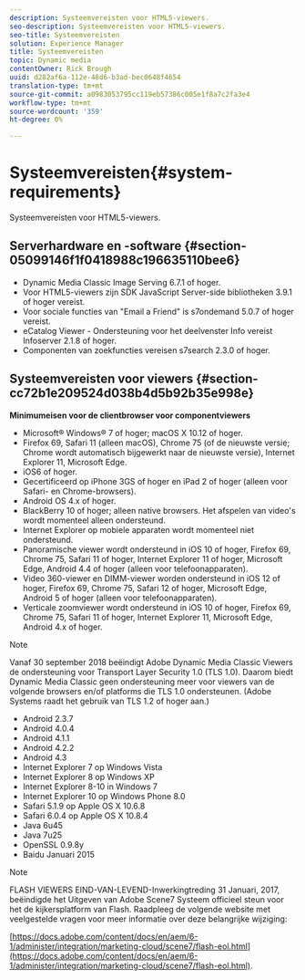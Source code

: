 ```yaml
---
description: Systeemvereisten voor HTML5-viewers.
seo-description: Systeemvereisten voor HTML5-viewers.
seo-title: Systeemvereisten
solution: Experience Manager
title: Systeemvereisten
topic: Dynamic media
contentOwner: Rick Brough
uuid: d282af6a-112e-48d6-b3ad-bec0648f4654
translation-type: tm+mt
source-git-commit: a0983053795cc119eb57386c005e1f8a7c2fa3e4
workflow-type: tm+mt
source-wordcount: '359'
ht-degree: 0%

---
```



# Systeemvereisten{#system-requirements}

Systeemvereisten voor HTML5-viewers.

<!-- Updated June 1, 2020 from https://wiki.corp.adobe.com/pages/viewpage.action?spaceKey=scene7qa&title=s7Viewers%2C+S7SDK%2C+S7OnDemand+Release+Notes - Contact is Sasha -->

## Serverhardware en -software {#section-05099146f1f0418988c196635110bee6}

* Dynamic Media Classic Image Serving 6.7.1 of hoger.
* Voor HTML5-viewers zijn SDK JavaScript Server-side bibliotheken 3.9.1 of hoger vereist.
* Voor sociale functies van &quot;Email a Friend&quot; is s7ondemand 5.0.7 of hoger vereist.
* eCatalog Viewer - Ondersteuning voor het deelvenster Info vereist Infoserver 2.1.8 of hoger.
* Componenten van zoekfuncties vereisen s7search 2.3.0 of hoger.

## Systeemvereisten voor viewers {#section-cc72b1e209524d038b4d5b92b35e998e}

**Minimumeisen voor de clientbrowser voor componentviewers**

* Microsoft® Windows® 7 of hoger; macOS X 10.12 of hoger.
* Firefox 69, Safari 11 (alleen macOS), Chrome 75 (of de nieuwste versie; Chrome wordt automatisch bijgewerkt naar de nieuwste versie), Internet Explorer 11, Microsoft Edge.
* iOS6 of hoger.
* Gecertificeerd op iPhone 3GS of hoger en iPad 2 of hoger (alleen voor Safari- en Chrome-browsers).
* Android OS 4.x of hoger.
* BlackBerry 10 of hoger; alleen native browsers. Het afspelen van video&#39;s wordt momenteel alleen ondersteund.
* Internet Explorer op mobiele apparaten wordt momenteel niet ondersteund.
* Panoramische viewer wordt ondersteund in iOS 10 of hoger, Firefox 69, Chrome 75, Safari 11 of hoger, Internet Explorer 11 of hoger, Microsoft Edge, Android 4.4 of hoger (alleen voor telefoonapparaten).
* Video 360-viewer en DIMM-viewer worden ondersteund in iOS 12 of hoger, Firefox 69, Chrome 75, Safari 12 of hoger, Microsoft Edge, Android 5 of hoger (alleen voor telefoonapparaten).
* Verticale zoomviewer wordt ondersteund in iOS 10 of hoger, Firefox 69, Chrome 75, Safari 11 of hoger, Internet Explorer 11, Microsoft Edge, Android 4.x of hoger.

<!--<a id="section_1486A48CD38F42E3956E022A48207727"></a>-->

>[!NOTE]
>
>Vanaf 30 september 2018 beëindigt Adobe Dynamic Media Classic Viewers de ondersteuning voor Transport Layer Security 1.0 (TLS 1.0). Daarom biedt Dynamic Media Classic geen ondersteuning meer voor viewers van de volgende browsers en/of platforms die TLS 1.0 ondersteunen. (Adobe Systems raadt het gebruik van TLS 1.2 of hoger aan.)

* Android 2.3.7
* Android 4.0.4
* Android 4.1.1
* Android 4.2.2
* Android 4.3
* Internet Explorer 7 op Windows Vista
* Internet Explorer 8 op Windows XP
* Internet Explorer 8-10 in Windows 7
* Internet Explorer 10 op Windows Phone 8.0
* Safari 5.1.9 op Apple OS X 10.6.8
* Safari 6.0.4 op Apple OS X 10.8.4
* Java 6u45
* Java 7u25
* OpenSSL 0.9.8y
* Baidu Januari 2015

<!--<a id="section_CF857D27B09D4B09999D79DA2628DDEE"></a>-->

>[!NOTE]
>
>FLASH VIEWERS EIND-VAN-LEVEND-Inwerkingtreding 31 Januari, 2017, beëindigde het Uitgeven van Adobe Scene7 Systeem officieel steun voor het de kijkersplatform van Flash. Raadpleeg de volgende website met veelgestelde vragen voor meer informatie over deze belangrijke wijziging:

[https://docs.adobe.com/content/docs/en/aem/6-1/administer/integration/marketing-cloud/scene7/flash-eol.html](https://docs.adobe.com/content/docs/en/aem/6-1/administer/integration/marketing-cloud/scene7/flash-eol.html).

